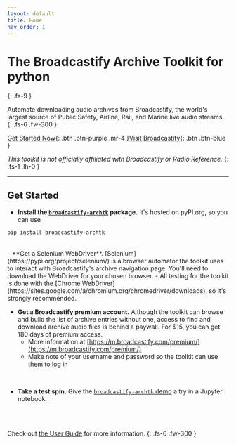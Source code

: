 ```yaml
---
layout: default
title: Home
nav_order: 1
---
```


# The Broadcastify Archive Toolkit for python  
{: .fs-9 }

Automate downloading audio archives from Broadcastify, the world's largest source of Public Safety, Airline, Rail, and Marine live audio streams.
{: .fs-6 .fw-300 }

[Get Started Now](#get-started){: .btn .btn-purple .mr-4 }[Visit Broadcastify](http://www.broadcastify.com){: .btn .btn-blue }

_This toolkit is not officially affiliated with Broadcastify or Radio Reference._
{: .fs-1 .lh-0 }

----

## Get Started

- **Install the [`broadcastify-archtk`](https://pypi.org/project/broadcastify-archtk/) package.** It's hosted on pyPI.org, so you can use
```bash
pip install broadcastify-archtk
```
<br>
- **Get a Selenium WebDriver**. [Selenium](https://pypi.org/project/selenium/) is a browser automator the toolkit uses to interact with Broadcastify's archive navigation page. You'll need to download the WebDriver for your chosen browser.
    - All testing for the toolkit is done with the [Chrome WebDriver](https://sites.google.com/a/chromium.org/chromedriver/downloads), so it's strongly recommended.

<br>

- **Get a Broadcastify premium account.** Although the toolkit can browse and build the list of archive entries without one, access to find and download archive audio files is behind a paywall. For $15, you can get 180 days of premium access.
    - More information at [https://m.broadcastify.com/premium/](https://m.broadcastify.com/premium/)
    - Make note of your username and password so the toolkit can use them to log in

<br>

- **Take a test spin.** Give the [`broadcastify-archtk` demo](https://github.com/ljhopkins2/broadcastify-archtk/blob/master/broadcastify-archtk_demo.ipynb) a try in a Jupyter notebook.

<br><br>

Check out [the User Guide](user-guide) for more information.
{: .fs-6 .fw-300 }
